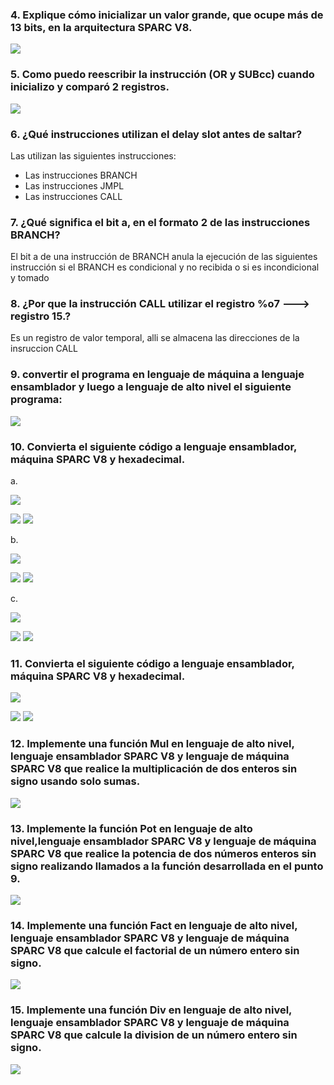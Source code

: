  ### 4. Explique cómo inicializar un valor grande, que ocupe más de 13 bits, en la arquitectura SPARC V8.
![](https://github.com/jeissoncc/Arq.Computadores/blob/master/Images/Punto%204.PNG)

### 5. Como puedo reescribir la instrucción (OR y SUBcc) cuando inicializo y comparó 2 registros.
![](https://github.com/jeissoncc/Arq.Computadores/blob/master/Images/Punto%205.PNG)

### 6. ¿Qué instrucciones utilizan el delay slot antes de saltar?
Las utilizan las siguientes instrucciones:
-	Las instrucciones BRANCH
-	Las instrucciones JMPL
-	Las instrucciones CALL

### 7. ¿Qué significa el bit a, en el formato 2 de las instrucciones BRANCH?

El bit a de una instrucción de BRANCH anula la ejecución de las siguientes instrucción si el BRANCH es condicional y no recibida o si es incondicional y tomado

### 8. ¿Por que la instrucción CALL utilizar el registro %o7 ---> registro 15.?

Es un registro de valor temporal, alli se almacena las direcciones de la insruccion CALL

### 9. convertir el programa en lenguaje de máquina a lenguaje ensamblador y luego a lenguaje de alto nivel el siguiente programa:

![](https://github.com/jeissoncc/Arq.Computadores/blob/master/Images/Punto%209.PNG)

### 10. Convierta el siguiente código a lenguaje ensamblador, máquina SPARC V8 y hexadecimal.

a.

![](https://github.com/jeissoncc/Arq.Computadores/blob/master/Images/10a.PNG)

![](https://github.com/jeissoncc/Arq.Computadores/blob/master/Images/10A1.PNG)
![](https://github.com/jeissoncc/Arq.Computadores/blob/master/Images/10A2.PNG)

b.

![](https://github.com/jeissoncc/Arq.Computadores/blob/master/Images/10b.PNG)

![](https://github.com/jeissoncc/Arq.Computadores/blob/master/Images/10b1.PNG)
![](https://github.com/jeissoncc/Arq.Computadores/blob/master/Images/10b2.PNG)

c.

![](https://github.com/jeissoncc/Arq.Computadores/blob/master/Images/10c.PNG)

![](https://github.com/jeissoncc/Arq.Computadores/blob/master/Images/10c1.PNG)
![](https://github.com/jeissoncc/Arq.Computadores/blob/master/Images/10c2.PNG)

### 11. Convierta el siguiente código a lenguaje ensamblador, máquina SPARC V8 y hexadecimal.

![](https://github.com/jeissoncc/Arq.Computadores/blob/master/Images/11.PNG)

![](https://github.com/jeissoncc/Arq.Computadores/blob/master/Images/11a.PNG)
![](https://github.com/jeissoncc/Arq.Computadores/blob/master/Images/11b.PNG)


### 12. Implemente una función Mul en lenguaje de alto nivel, lenguaje ensamblador SPARC V8 y lenguaje de máquina SPARC V8 que realice la multiplicación de dos enteros sin signo usando solo sumas.

![](https://github.com/jeissoncc/Arq.Computadores/blob/master/Images/mul.PNG)

### 13. Implemente la función Pot en lenguaje de alto nivel,lenguaje ensamblador SPARC V8 y lenguaje de máquina SPARC V8 que realice la potencia de dos números enteros sin signo realizando llamados a la función desarrollada en el punto 9.

![](https://github.com/jeissoncc/Arq.Computadores/blob/master/Images/pot.PNG)

### 14. Implemente una función Fact en lenguaje de alto nivel, lenguaje ensamblador SPARC V8 y lenguaje de máquina SPARC V8 que calcule el factorial de un número entero sin signo.

![](https://github.com/jeissoncc/Arq.Computadores/blob/master/Images/fac.PNG)

### 15. Implemente una función Div en lenguaje de alto nivel, lenguaje ensamblador SPARC V8 y lenguaje de máquina SPARC V8 que calcule la division de un número entero sin signo.

![](https://github.com/jeissoncc/Arq.Computadores/blob/master/Images/div.PNG)








